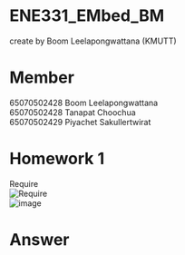 # ENE331_EMbed_BM
create by Boom  Leelapongwattana (KMUTT) 
# Member
65070502428 Boom Leelapongwattana <br>
65070502428 Tanapat Choochua <br>
65070502429 Piyachet Sakullertwirat <br>
# Homework 1
Require <br>
![Require](https://github.com/user-attachments/assets/1a39e50b-575e-48bf-a687-d9dc34a7fcb2) <br>
![image](https://github.com/user-attachments/assets/0a62416f-d67d-44b4-83b6-a388a6ed6966) <br>
# Answer


